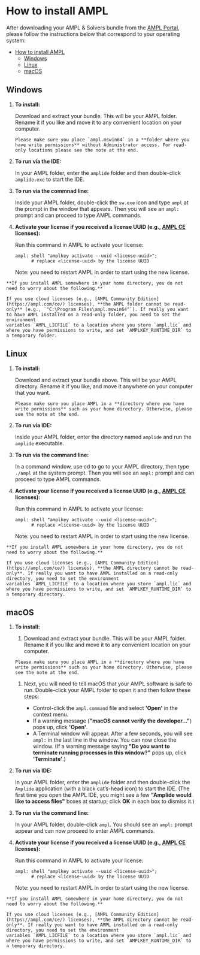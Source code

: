 # How to install AMPL

After downloading your AMPL & Solvers bundle from the [AMPL Portal](https://portal.ampl.com),
please follow the instructions below that correspond to your operating system:

- [How to install AMPL](#how-to-install-ampl)
  - [Windows](#windows)
  - [Linux](#linux)
  - [macOS](#macos)

## Windows

1. **To install:**

    Download and extract your bundle. This will be your AMPL folder. Rename it if you like and move it to any convenient location on your computer.

    ```{warning}
    Please make sure you place `ampl.mswin64` in a **folder where you have write permissions** without Administrator access. For read-only locations please see the note at the end.
    ```

2. **To run via the IDE:**

    In your AMPL folder, enter the `amplide` folder and then double-click `amplide.exe` to start the IDE.

3. **To run via the commnad line:**

    Inside your AMPL folder, double-click the `sw.exe` icon and type `ampl` at the prompt in the window that appears. Then you will see an `ampl:` prompt and can proceed to type AMPL commands.

4. **Activate your license if you received a license UUID (e.g., [AMPL CE](https://ampl.com/ce) licenses):**

    Run this command in AMPL to activate your license:
    ```
    ampl: shell "amplkey activate --uuid <license-uuid>";
          # replace <license-uuid> by the license UUID
    ```
    Note: you need to restart AMPL in order to start using the new license.

```{note}
**If you install AMPL somewhere in your home directory, you do not need to worry about the following.**

If you use cloud licenses (e.g., [AMPL Community Edition](https://ampl.com/ce/) licenses), **the AMPL folder cannot be read-only** (e.g., `"C:\Program Files\ampl.mswin64"`). If really you want to have AMPL installed on a read-only folder, you need to set the environment
variables `AMPL_LICFILE` to a location where you store `ampl.lic` and where you have permissions to write, and set `AMPLKEY_RUNTIME_DIR` to a temporary folder.
```

## Linux

1. **To install:**
   
    Download and extract your bundle above. This will be your AMPL directory. Rename it if you like, and move it anywhere on your computer that you want.

    ```{warning}
    Please make sure you place AMPL in a **directory where you have write permissions** such as your home directory. Otherwise, please see the note at the end.
    ```

2. **To run via IDE:**
    
    Inside your AMPL folder, enter the directory named `amplide` and run the `amplide` executable.

3. **To run via the command line:**

    In a command window, use cd to go to your AMPL directory, then type `./ampl` at the system prompt. Then you will see an `ampl:` prompt and can proceed to type AMPL commands.

4. **Activate your license if you received a license UUID (e.g., [AMPL CE](https://ampl.com/ce) licenses):**

    Run this command in AMPL to activate your license:
    ```
    ampl: shell "amplkey activate --uuid <license-uuid>";
          # replace <license-uuid> by the license UUID
    ```
    Note: you need to restart AMPL in order to start using the new license.

```{note}
**If you install AMPL somewhere in your home directory, you do not need to worry about the following.**

If you use cloud licenses (e.g., [AMPL Community Edition](https://ampl.com/ce/) licenses), **the AMPL directory cannot be read-only**. If really you want to have AMPL installed on a read-only directory, you need to set the environment
variables `AMPL_LICFILE` to a location where you store `ampl.lic` and where you have permissions to write, and set `AMPLKEY_RUNTIME_DIR` to a temporary directory.
```

## macOS

1. **To install:**

    1. Download and extract your bundle. This will be your AMPL folder. Rename it if you like and move it to any convenient location on your computer.

    ```{warning}
    Please make sure you place AMPL in a **directory where you have write permissions** such as your home directory. Otherwise, please see the note at the end.
    ```

    1. Next, you will need to tell macOS that your AMPL software is safe to run. Double-click your AMPL folder to open it and then follow these steps:

        - Control-click the `ampl.command` file and select **'Open'** in the context menu.
        - If a warning message (**"macOS cannot verify the developer..."**) pops up, click **'Open'**.
        - A Terminal window will appear. After a few seconds, you will see `ampl:` in the last line in the window. You can now close the window. (If a warning message saying **"Do you want to terminate running processes in this window?"** pops up, click **'Terminate'**.)

2. **To run via IDE:**

    In your AMPL folder, enter the `amplide` folder and then double-click the `Amplide` application (with a black cat’s-head icon) to start the IDE. (The first time you open the AMPL IDE, you might see a few **"Amplide would like to access files"** boxes at startup; click **OK** in each box to dismiss it.)

3. **To run via the command line:**

    In your AMPL folder, double-click `ampl`. You should see an `ampl:` prompt appear and can now proceed to enter AMPL commands.

4. **Activate your license if you received a license UUID (e.g., [AMPL CE](https://ampl.com/ce) licenses):**

    Run this command in AMPL to activate your license:
    ```
    ampl: shell "amplkey activate --uuid <license-uuid>";
          # replace <license-uuid> by the license UUID
    ```
    Note: you need to restart AMPL in order to start using the new license.

```{note}
**If you install AMPL somewhere in your home directory, you do not need to worry about the following.**

If you use cloud licenses (e.g., [AMPL Community Edition](https://ampl.com/ce/) licenses), **the AMPL directory cannot be read-only**. If really you want to have AMPL installed on a read-only directory, you need to set the environment
variables `AMPL_LICFILE` to a location where you store `ampl.lic` and where you have permissions to write, and set `AMPLKEY_RUNTIME_DIR` to a temporary directory.
```
